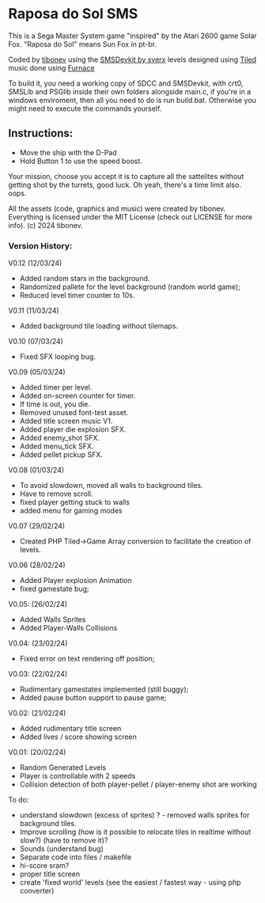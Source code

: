 # Raposa do Sol SMS
This is a Sega Master System game "inspired" by the Atari 2600 game Solar Fox. 
"Raposa do Sol" means Sun Fox in pt-br.

Coded by [tibonev](http://classicgames.com.br)
using the [SMSDevkit by sverx](https://github.com/sverx/devkitSMS)
levels designed using [Tiled](http://mapeditor.org)
music done using [Furnace](https://tildearrow.org/furnace/)

To build it, you need a working copy of SDCC and SMSDevkit, with crt0, SMSLib and PSGlib inside their own folders alongside main.c, if you're in a windows enviroment, then all you need to do is run build.bat.
Otherwise you might need to execute the commands yourself. 

## Instructions:
- Move the ship with the D-Pad
- Hold Button 1 to use the speed boost.

Your mission, choose you accept it is to capture all the sattelites without getting shot by the turrets, good luck.
Oh yeah, there's a time limit also. oops.

All the assets (code, graphics and music) were created by tibonev. 
Everything is licensed under the MIT License (check out LICENSE for more info).
(c) 2024 tibonev.

### Version History: 

V0.12 (12/03/24)
- Added random stars in the background.
- Randomized pallete for the level background (random world game);
- Reduced level timer counter to 10s.

V0.11 (11/03/24)
- Added background tile loading without tilemaps.

V0.10 (07/03/24)
- Fixed SFX looping bug. 

V0.09 (05/03/24)
- Added timer per level.
- Added on-screen counter for timer.
- If time is out, you die.
- Removed unused font-test asset.
- Added title screen music V1.
- Added player die explosion SFX.
- Added enemy_shot SFX.
- Added menu_tick SFX.
- Added pellet pickup SFX.


V0.08 (01/03/24)
- To avoid slowdown, moved all walls to background tiles.
- Have to remove scroll.
- fixed player getting stuck to walls
- added menu for gaming modes

V0.07 (29/02/24)
- Created PHP Tiled->Game Array conversion to facilitate the creation of levels.

V0.06 (28/02/24)
- Added Player explosion Animation
- fixed gamestate bug;

V0.05: (26/02/24)
- Added Walls Sprites
- Added Player-Walls Collisions

V0.04: (23/02/24)
- Fixed error on text rendering off position;

V0.03: (22/02/24)
- Rudimentary gamestates implemented (still buggy);
- Added pause button support to pause game;

V0.02: (21/02/24)
- Added rudimentary title screen
- Added lives / score showing screen

V0.01: (20/02/24)
- Random Generated Levels
- Player is controllable with 2 speeds
- Collision detection of both player-pellet / player-enemy shot are working

To do:
- understand slowdown (excess of sprites) ? - removed walls sprites for background tiles.
- Improve scrolling (how is it possible to relocate tiles in realtime without slow?) (have to remove it)?
- Sounds (understand bug)
- Separate code into files / makefile
- hi-score sram?
- proper title screen
- create 'fixed world' levels (see the easiest / fastest way - using php converter) 



